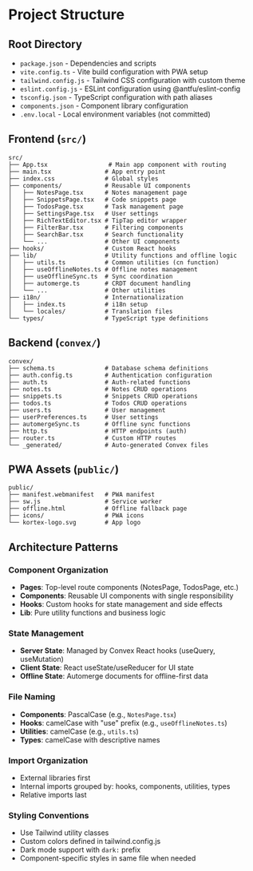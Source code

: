 # Project Structure

## Root Directory
- `package.json` - Dependencies and scripts
- `vite.config.ts` - Vite build configuration with PWA setup
- `tailwind.config.js` - Tailwind CSS configuration with custom theme
- `eslint.config.js` - ESLint configuration using @antfu/eslint-config
- `tsconfig.json` - TypeScript configuration with path aliases
- `components.json` - Component library configuration
- `.env.local` - Local environment variables (not committed)

## Frontend (`src/`)
```
src/
├── App.tsx                 # Main app component with routing
├── main.tsx               # App entry point
├── index.css              # Global styles
├── components/            # Reusable UI components
│   ├── NotesPage.tsx      # Notes management page
│   ├── SnippetsPage.tsx   # Code snippets page
│   ├── TodosPage.tsx      # Task management page
│   ├── SettingsPage.tsx   # User settings
│   ├── RichTextEditor.tsx # TipTap editor wrapper
│   ├── FilterBar.tsx      # Filtering components
│   ├── SearchBar.tsx      # Search functionality
│   └── ...                # Other UI components
├── hooks/                 # Custom React hooks
├── lib/                   # Utility functions and offline logic
│   ├── utils.ts           # Common utilities (cn function)
│   ├── useOfflineNotes.ts # Offline notes management
│   ├── useOfflineSync.ts  # Sync coordination
│   ├── automerge.ts       # CRDT document handling
│   └── ...                # Other utilities
├── i18n/                  # Internationalization
│   ├── index.ts           # i18n setup
│   └── locales/           # Translation files
└── types/                 # TypeScript type definitions
```

## Backend (`convex/`)
```
convex/
├── schema.ts              # Database schema definitions
├── auth.config.ts         # Authentication configuration
├── auth.ts                # Auth-related functions
├── notes.ts               # Notes CRUD operations
├── snippets.ts            # Snippets CRUD operations
├── todos.ts               # Todos CRUD operations
├── users.ts               # User management
├── userPreferences.ts     # User settings
├── automergeSync.ts       # Offline sync functions
├── http.ts                # HTTP endpoints (auth)
├── router.ts              # Custom HTTP routes
└── _generated/            # Auto-generated Convex files
```

## PWA Assets (`public/`)
```
public/
├── manifest.webmanifest   # PWA manifest
├── sw.js                  # Service worker
├── offline.html           # Offline fallback page
├── icons/                 # PWA icons
└── kortex-logo.svg        # App logo
```

## Architecture Patterns

### Component Organization
- **Pages**: Top-level route components (NotesPage, TodosPage, etc.)
- **Components**: Reusable UI components with single responsibility
- **Hooks**: Custom hooks for state management and side effects
- **Lib**: Pure utility functions and business logic

### State Management
- **Server State**: Managed by Convex React hooks (useQuery, useMutation)
- **Client State**: React useState/useReducer for UI state
- **Offline State**: Automerge documents for offline-first data

### File Naming
- **Components**: PascalCase (e.g., `NotesPage.tsx`)
- **Hooks**: camelCase with "use" prefix (e.g., `useOfflineNotes.ts`)
- **Utilities**: camelCase (e.g., `utils.ts`)
- **Types**: camelCase with descriptive names

### Import Organization
- External libraries first
- Internal imports grouped by: hooks, components, utilities, types
- Relative imports last

### Styling Conventions
- Use Tailwind utility classes
- Custom colors defined in tailwind.config.js
- Dark mode support with `dark:` prefix
- Component-specific styles in same file when needed
